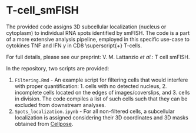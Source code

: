 # T-cell_smFISH

The provided code assigns 3D subcellular localization (nucleus or cytoplasm) to individual RNA spots identified by smFISH. The code is a part of a more extensive analysis pipeline, employed in this specific use-case to cytokines TNF and IFN $\gamma$ in CD8 \superscript{+} T-cells. 

For full details, please see our preprint: V. M. Lattanzio *et al.*: T cell smFISH.

In the repository, two scripts are provided:
1. `Filtering.Rmd` - An example script for filtering cells that would interfere with proper quantification: 1. cells with no detected nucleus, 2. incomplete cells located on the edges of images/coverslips, and 3. cells in division. The code compiles a list of such cells such that they can be excluded from downstream analyses.
2. `Spots_localization.ipynb` - For all non-filtered cells, a subcellular localization is assigned considering their 3D coordinates and 3D masks obtained from [Cellpose](https://github.com/MouseLand/cellpose).
